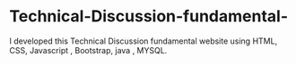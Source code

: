 # Technical-Discussion-fundamental-
I developed this Technical Discussion fundamental website using HTML, CSS, Javascript , Bootstrap, java , MYSQL.
